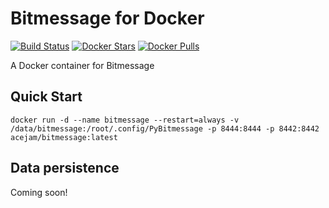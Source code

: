 # Bitmessage for Docker

[![Build Status](https://travis-ci.org/acejam/docker-bitmessage.svg?branch=basic-setup)](https://travis-ci.org/acejam/docker-bitmessage)
[![Docker Stars](https://img.shields.io/docker/stars/acejam/bitmessage.svg?maxAge=2592000)](https://hub.docker.com/r/acejam/bitmessage)
[![Docker Pulls](https://img.shields.io/docker/pulls/acejam/bitmessage.svg?maxAge=2592000)](https://hub.docker.com/r/acejam/bitmessage)

A Docker container for Bitmessage

## Quick Start

    docker run -d --name bitmessage --restart=always -v /data/bitmessage:/root/.config/PyBitmessage -p 8444:8444 -p 8442:8442 acejam/bitmessage:latest

## Data persistence

Coming soon!
